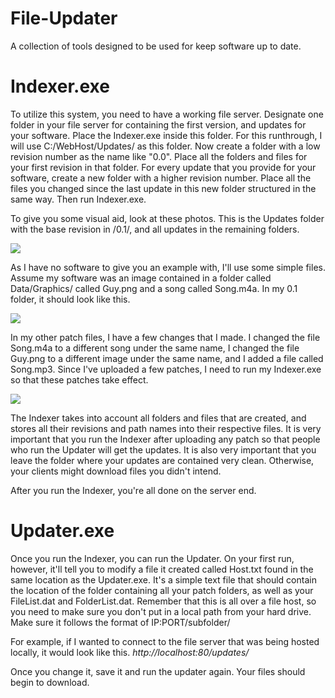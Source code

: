 # File-Updater
A collection of tools designed to be used for keep software up to date.

# Indexer.exe
To utilize this system, you need to have a working file server. Designate one folder in your file server for containing the first version, and updates for your software. Place the Indexer.exe inside this folder. For this runthrough, I will use C:/WebHost/Updates/ as this folder. Now create a folder with a low revision number as the name like "0.0". Place all the folders and files for your first revision in that folder. For every update that you provide for your software, create a new folder with a higher revision number. Place all the files you changed since the last update in this new folder structured in the same way. Then run Indexer.exe.


To give you some visual aid, look at these photos. This is the Updates folder with the base revision in /0.1/, and all updates in the remaining folders.

<img src="http://i.imgur.com/11juJxO.png"/>

As I have no software to give you an example with, I'll use some simple files. Assume my software was an image contained in a folder called Data/Graphics/ called Guy.png and a song called Song.m4a. In my 0.1 folder, it should look like this.

<img src="http://i.imgur.com/GRkXdBh.png"/>

In my other patch files, I have a few changes that I made. I changed the file Song.m4a to a different song under the same name, I changed the file Guy.png to a different image under the same name, and I added a file called Song.mp3. Since I've uploaded a few patches, I need to run my Indexer.exe so that these patches take effect.

<img src="http://i.imgur.com/QV3JrI6.png"/>

The Indexer takes into account all folders and files that are created, and stores all their revisions and path names into their respective files. It is very important that you run the Indexer after uploading any patch so that people who run the Updater will get the updates. It is also very important that you leave the folder where your updates are contained very clean. Otherwise, your clients might download files you didn't intend.

After you run the Indexer, you're all done on the server end.



# Updater.exe
Once you run the Indexer, you can run the Updater. On your first run, however, it'll tell you to modify a file it created called Host.txt found in the same location as the Updater.exe. It's a simple text file that should contain the location of the folder containing all your patch folders, as well as your FileList.dat and FolderList.dat. Remember that this is all over a file host, so you need to make sure you don't put in a local path from your hard drive. Make sure it follows the format of IP:PORT/subfolder/


For example, if I wanted to connect to the file server that was being hosted locally, it would look like this.
<i>http://localhost:80/updates/</i>

Once you change it, save it and run the updater again. Your files should begin to download.
